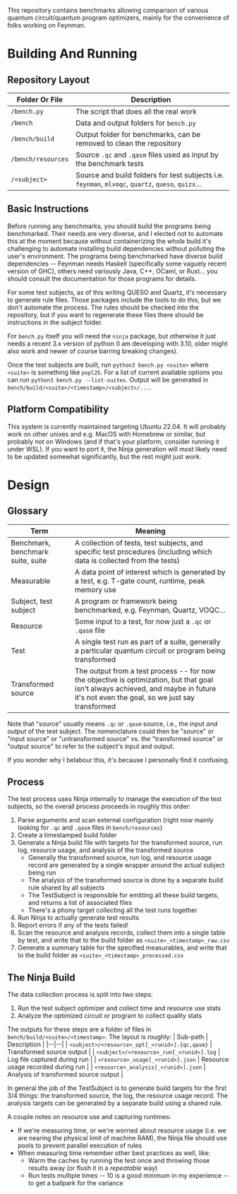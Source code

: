 This repository contains benchmarks allowing comparison of various quantum circuit/quantum program optimizers, mainly for the convenience of folks working on Feynman.

# Building And Running

## Repository Layout

| Folder Or File | Description |
|--|--|
| `/bench.py` | The script that does all the real work |
| `/bench` | Data and output folders for `bench.py` |
| `/bench/build` | Output folder for benchmarks, can be removed to clean the repository |
| `/bench/resources` | Source `.qc` and `.qasm` files used as input by the benchmark tests |
| `/<subject>` | Source and build folders for test subjects i.e. `feynman`, `mlvoqc`, `quartz`, `queso`, `quizx`... |

## Basic Instructions

Before running any benchmarks, you should build the programs being benchmarked. Their needs are very diverse, and I elected not to automate this at the moment because without containerizing the whole build it's challenging to automate installing build dependencies without polluting the user's environment. The programs being benchmarked have diverse build dependencies -- Feynman needs Haskell (specifically some vaguely recent version of GHC), others need variously Java, C++, OCaml, or Rust... you should consult the documentation for those programs for details.

For some test subjects, as of this writing QUESO and Quartz, it's necessary to generate rule files. Those packages include the tools to do this, but we don't automate the process. The rules should be checked into the repository, but if you want to regenerate these files there should be instructions in the subject folder.

For `bench.py` itself you will need the `ninja` package, but otherwise it just needs a recent 3.x version of python (I am developing with 3.10, older might also work and newer of course barring breaking changes).

Once the test subjects are built, run `python3 bench.py <suite>` where `<suite>` is something like `popl25`. For a list of current available options you can run `python3 bench.py --list-suites`. Output will be generated in `bench/build/<suite>/<timestamp>/<subject>/...`.

## Platform Compatibility

This system is currently maintained targeting Ubuntu 22.04. It will probably work on other unixes and e.g. MacOS with Homebrew or similar, but probably not on Windows (and if that's your platform, consider running it under WSL). If you want to port it, the Ninja generation will most likely need to be updated somewhat significantly, but the rest might just work.

# Design

## Glossary

| Term | Meaning |
|--|--|
| Benchmark, benchmark suite, suite | A collection of tests, test subjects, and specific test procedures (including which data is collected from the tests) |
| Measurable | A data point of interest which is generated by a test, e.g. T-gate count, runtime, peak memory use |
| Subject, test subject | A program or framework being benchmarked, e.g. Feynman, Quartz, VOQC... |
| Resource | Some input to a test, for now just a `.qc` or `.qasm` file |
| Test | A single test run as part of a suite, generally a particular quantum circuit or program being transformed |
| Transformed source | The output from a test process -- for now the objective is optimization, but that goal isn't always achieved, and maybe in future it's not even the goal, so we just say transformed |

Note that "source" usually means `.qc` or `.qasm` source, i.e., the input _and output_ of the test subject. The nomenclature could then be "source" or "input source" or "untransformed source" vs. the "transformed source" or "output source" to refer to the subject's input and output.

If you wonder why I belabour this, it's because I personally find it confusing.

## Process

The test process uses Ninja internally to manage the execution of the test subjects, so the overall process proceeds in roughly this order:
1. Parse arguments and scan external configuration (right now mainly looking for `.qc` and `.qasm` files in `bench/resources`)
2. Create a timestamped build folder
3. Generate a Ninja build file with targets for the transformed source, run log, resource usage, and analysis of the transformed source
   - Generally the transformed source, run log, and resource usage record are generated by a single wrapper around the actual subject being run
   - The analysis of the transformed source is done by a separate build rule shared by all subjects
   - The TestSubject is responsible for emitting all these build targets, and returns a list of associated files
   - There's a phony target collecting all the test runs together
4. Run Ninja to actually generate test results
5. Report errors if any of the tests failed!
6. Scan the resource and analysis records, collect them into a single table by test, and write that to the build folder as `<suite>_<timestamp>_raw.csv`
7. Generate a summary table for the specified measurables, and write that to the build folder as `<suite>_<timestamp>_processed.csv`


## The Ninja Build

The data collection process is split into two steps:
1. Run the test subject optimizer and collect time and resource use stats
2. Analyze the optimized circuit or program to collect quality stats

The outputs for these steps are a folder of files in `bench/build/<suite>/<timestamp>`. The layout is roughly:
| Sub-path | Description |
|--|--|
| `<subject>/<resource>_opt[_<runid>].{qc,qasm}` | Transformed source output |
| `<subject>/<resource>_run[_<runid>].log` | Log file captured during run |
| `<resource>_usage[_<runid>].json` | Resource usage recorded during run |
| `<resource>_analysis[_<runid>].json` | Analysis of transformed source output |

In general the job of the TestSubject is to generate build targets for the first 3/4 things: the transformed source, the log, the resource usage record. The analysis targets can be generated by a separate build using a shared rule.

A couple notes on resource use and capturing runtimes:
- If we're measuring time, or we're worried about resource usage (i.e. we are nearing the physical limit of machine RAM), the Ninja file should use pools to prevent parallel execution of rules
- When measuring time remember other best practices as well, like:
   - Warm the caches by running the test once and throwing those results away (or flush it in a _repeatable_ way)
   - Run tests multiple times -- 10 is a good minimum in my experience -- to get a ballpark for the variance

